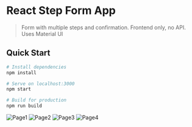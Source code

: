 # React Step Form App

> Form with multiple steps and confirmation. Frontend only, no API. Uses Material UI

## Quick Start

```bash
# Install dependencies
npm install

# Serve on localhost:3000
npm start

# Build for production
npm run build
```
![Page1](https://github.com/Akumar111/Stepwise-react-form/blob/main/public/images/image1.jpeg?raw=true)
![Page2](https://github.com/Akumar111/Stepwise-react-form/blob/main/public/images/image2.jpeg?raw=true)
![Page3](https://github.com/Akumar111/Stepwise-react-form/blob/main/public/images/image3.jpeg?raw=true)
![Page4](https://github.com/Akumar111/Stepwise-react-form/blob/main/public/images/image4.jpeg?raw=true)


